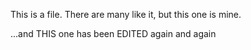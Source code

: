 This is a file. There are many like it, but this one is mine.

...and THIS one has been EDITED again and again
